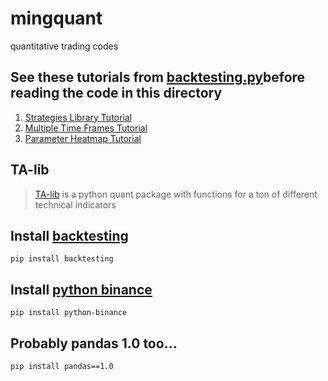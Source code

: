 # mingquant
quantitative trading codes

## See these tutorials from [backtesting.py](https://kernc.github.io/backtesting.py/)before reading the code in this directory

1. [Strategies Library Tutorial](https://kernc.github.io/backtesting.py/doc/examples/Strategies%20Library.html)
2. [Multiple Time Frames Tutorial](https://kernc.github.io/backtesting.py/doc/examples/Multiple%20Time%20Frames.html)
3. [Parameter Heatmap Tutorial](https://kernc.github.io/backtesting.py/doc/examples/Parameter%20Heatmap.html)

## TA-lib 

> [TA-lib](http://mrjbq7.github.io/ta-lib/) is a python quant package with functions for a ton of different technical indicators

## Install [backtesting](https://kernc.github.io/backtesting.py/)

```pip install backtesting```

## Install [python binance](https://python-binance.readthedocs.io/en/latest/) 

```pip install python-binance```

## Probably pandas 1.0 too...

```pip install pandas==1.0```


